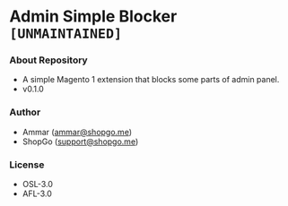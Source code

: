 # Admin Simple Blocker `[UNMAINTAINED]` #

### About Repository ###

* A simple Magento 1 extension that blocks some parts of admin panel.
* v0.1.0

### Author ###

* Ammar (<ammar@shopgo.me>)
* ShopGo (<support@shopgo.me>)

### License ###

* OSL-3.0
* AFL-3.0
